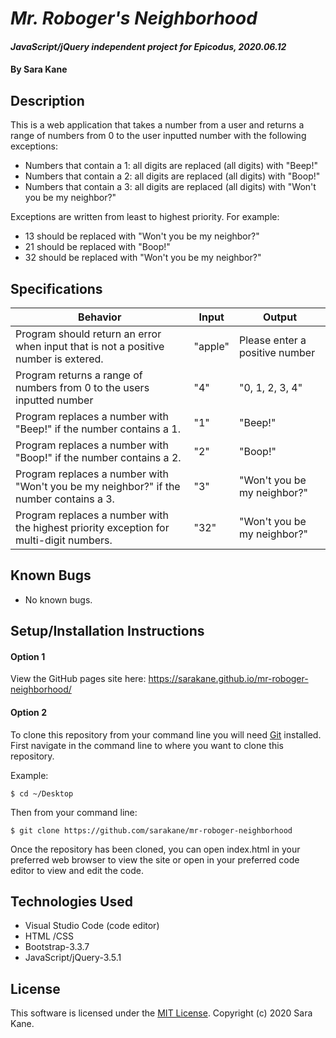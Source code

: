 # _Mr. Roboger's Neighborhood_

#### _JavaScript/jQuery independent project for Epicodus, 2020.06.12_

#### By **Sara Kane**

## Description
This is a web application that takes a number from a user and returns a range of numbers from 0 to the user inputted number with
the following exceptions:
* Numbers that contain a 1: all digits are replaced (all digits) with "Beep!"
* Numbers that contain a 2: all digits are replaced (all digits) with "Boop!"
* Numbers that contain a 3: all digits are replaced (all digits) with "Won't you be my neighbor?"

Exceptions are written from least to highest priority. For example:
* 13 should be replaced with "Won't you be my neighbor?"
* 21 should be replaced with "Boop!"
* 32 should be replaced with "Won't you be my neighbor?"

## Specifications
| Behavior                                                                               | Input   | Output                         |
|----------------------------------------------------------------------------------------|---------|--------------------------------|
| Program should return an error when input that is not a positive number is extered.    | "apple" | Please enter a positive number |
| Program returns a range of numbers from 0 to the users inputted number                 | "4"     | "0, 1, 2, 3, 4"                |
| Program replaces a number with "Beep!" if the number contains a 1.                     | "1"     | "Beep!"                        |
| Program replaces a number with "Boop!" if the number contains a 2.                     | "2"     | "Boop!"                        |
| Program replaces a number with "Won't you be my neighbor?" if the number contains a 3. | "3"     | "Won't you be my neighbor?"    |
| Program replaces a number with the highest priority exception for multi-digit numbers. | "32"    | "Won't you be my neighbor?"    |

## Known Bugs
* No known bugs.   

## Setup/Installation Instructions
#### Option 1
View the GitHub pages site here: <https://sarakane.github.io/mr-roboger-neighborhood/>

#### Option 2
To clone this repository from your command line you will need [Git](https://git-scm.com/) installed. First navigate in the command line to where you want to clone this repository. 

Example:  
```
$ cd ~/Desktop
```

Then from your command line:
```
$ git clone https://github.com/sarakane/mr-roboger-neighborhood
```
Once the repository has been cloned, you can open index.html in your preferred web browser to view the site or open in your preferred code editor to view and edit the code.

## Technologies Used
* Visual Studio Code (code editor)
* HTML /CSS
* Bootstrap-3.3.7
* JavaScript/jQuery-3.5.1

## License
This software is licensed under the [MIT License](https://opensource.org/licenses/MIT). Copyright (c) 2020 Sara Kane.